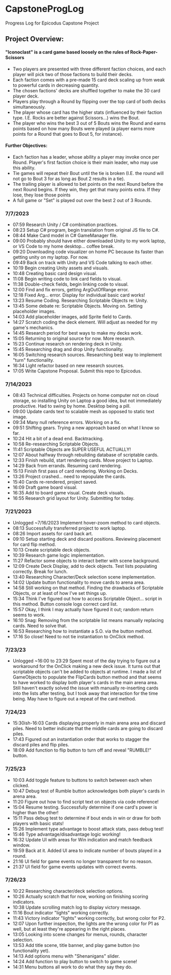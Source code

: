 # CapstoneProgLog
Progress Log for Epicodus Capstone Project
## Project Overview:
#### "Iconoclast" is a card game based loosely on the rules of Rock-Paper-Scissors 
* Two players are presented with three different faction choices, and each player will pick two of those factions to build their decks.
* Each faction comes with a pre-made 15 card deck scaling up from weak to powerful cards in decreasing quantity.
* The chosen factions' decks are shuffled together to make the 30 card player deck.
* Players play through a Round by flipping over the top card of both decks simultaneously.
* The player whose card has the higher stats (influenced by their faction type. I.E. Rocks are better against Scissors...) wins the Bout.
* The player who wins the best 3 out of 5 Bouts wins the Round and earns points based on how many Bouts were played (a player earns more points for a Round that goes to Bout 5, for instance).

#### Further Objectives:
* Each faction has a leader, whose ability a player may invoke once per Round. Player's first faction choice is their main leader, who may use this ability.
* Tie games will repeat their Bout until the tie is broken (I.E. the round will not go to Bout 3 for as long as Bout 2 results in a tie).
* The trailing player is allowed to bet points on the next Round before the next Round begins. If they win, they get that many points extra. If they lose, they lose those points
* A full game or "Set" is played out over the best 2 out of 3 Rounds.

### 7/7/2023
*  07:59 Research Unity / C# combination practices.
*  08:23 Setup C# program, begin translation from original JS file to C#.
*  08:44 Make Card model in C# GameManager file.
*  09:00 Probably should have either downloaded Unity to my work laptop, or VS Code to my home desktop... coffee break.
*  09:20 Downloading code visualizer on home PC because its faster than getting unity on my laptop. For now.
*  09:49 Back on track with Unity and VS Code talking to each other.
*  10:19 Begin creating Unity assets and visuals.
*  10:48 Creating basic card design visual.
*  11:08 Begin writing code to link card fields to visual.
*  11:38 Double-check fields, begin linking code to visual.
*  12:00 Find and fix errors, getting ArgOutOfRange error.
*  12:18 Fixed Arg... error. Display for individual basic card works!
*  13:23 Resume Coding. Researching Scriptable Objects re: Unity.
*  13:45 Some debate re: Scriptable Objects. Moving on. Setting placeholder images.
*  14:03 Add placeholder images, add Sprite field to Cards.
*  14:27 Scratch coding the deck element. Will adjust as needed for my game's mechanics.
*  14:45 Research period for best ways to make my decks work.
*  15:05 Returning to original source for now. More research.
*  15:23 Continue research on rendering deck in Unity.
*  15:45 Researching drag and drop Unity functionality.
*  16:05 Switching research sources. Researching best way to implement "turn" functionality.
*  16:34 Light refactor based on new research sources.
*  17:05 Write Capstone Proposal. Submit this repo to Epicodus.

### 7/14/2023
* 08:43 Technical difficulties. Projects on home computer not on cloud storage, so installing Unity on Laptop a good idea, but not immediately productive. Had to swing by home. Desktop being a pill.
* 09:00 Update cards text to scalable mesh as opposed to static text image.
* 09:34 Many null reference errors. Working on a fix.
* 09:51 Shifting gears. Trying a new approach based on what I know so far.
* 10:24 Hit a bit of a dead end. Backtracking.
* 10:58 Re-researching Scriptable Objects.
* 11:41 Scriptable Objects are SUPER USEFUL ACTUALLY!
* 12:07 About halfway through rebuilding database of scriptable cards.
* 12:33 Finish rebuild, start rendering cards. Move project to Laptop.
* 14:29 Back from errands. Resuming card rendering.
* 15:13 Finish first pass of card rendering. Working on Decks.
* 13:26 Project crashed... need to repopulate the cards.
* 15:40 Cards re-rendered, project saved.
* 16:09 Draft game board visual.
* 16:35 Add to board game visual. Create deck visuals.
* 16:55 Research grid layout for Unity. Submitting for today.

### 7/21/2023
* Unlogged ~7/16/2023 Implement hover-zoom method to card objects.
* 08:13 Successfully transferred project to work laptop.
* 08:26 Import assets for card back art.
* 09:10 Setup starting deck and discard positions. Reviewing placement for card flip method.
* 10:13 Create scriptable deck objects.
* 10:39 Research game logic implementation.
* 11:27 Refactor some objects to interact better with scene background.
* 12:09 Create Deck Display, add to deck objects. Test lists populating correctly. Break for lunch.
* 13:40 Researching Character/Deck selection scene implementation.
* 14:02 Update button functionality to move cards to arena area.
* 14:58 Still working on that method. Finding the drawbacks of Scriptable Objects, or at least of how I've set things up.
* 15:34 Think I've figured out how to access Scriptable Object... script in this method. Button console logs correct card list.
* 15:57 Okay, I think I may actually have figured it out; random return seems to work.
* 16:10 Snag: Removing from the scriptable list means manually replacing cards. Need to solve that.
* 16:53 Researching how to instantiate a S.O. via the button method.
* 17:16 So close! Need to not tie instantiation to OnClick method.

### 7/23/23
* Unlogged ~16:00 to 23:29 Spent most of the day trying to figure out a workaround for the OnClick making a new deck issue. It turns out that scriptable objects can't be added to objects at runtime. I made a list of GameObjects to populate the FlipCards button method and that seems to have worked to display both player's cards in the main arena area. Still haven't exactly solved the issue with manually re-inserting cards into the lists after testing, but I took away that interaction for the time being. May have to figure out a repeat of the card method.

### 7/24/23
* 15:30ish-16:03 Cards displaying properly in main arena area and discard piles. Need to better indicate that the middle cards are going to discard piles.
* 17:43 Figured out an instantiation order that works to stagger the discard piles and flip piles.
* 18:09 Add function to flip button to turn off and reveal "RUMBLE!" button.

### 7/25/23
* 10:03 Add toggle feature to buttons to switch between each when clicked.
* 10:47 Debug test of Rumble button acknowledges both player's cards in arena area.
* 11:20 Figure out how to find script text on objects via code reference!
* 15:04 Resume testing. Successfully determine if one card's power is higher than the other!
* 15:11 Pass debug test to determine if bout ends in win or draw for both players with basic stats!
* 15:26 Implement type advantage to boost attack stats, pass debug test!
* 15:46 Type advantage/disadvantage logic working!
* 16:32 Update UI with areas for Win indication and match feedback window.
* 19:59 Back at it. Added UI area to indicate number of bouts played in a round.
* 21:16 UI field for game events no longer transparent for no reason.
* 21:37 UI field for game events updates with correct events.

### 7/26/23
* 10:22 Researching character/deck selection options.
* 10:26 Actually scratch that for now, working on finishing scoring indicators.
* 10:38 Update scrolling match log to display victory message.
* 11:16 Bout indicator "lights" working correctly.
* 11:43 Victory indicator "lights" working correctly, but wrong color for P2.
* 12:07 Upon further inspection, the lights are the wrong color for P1 as well, but at least they're appearing in the right places.
* 13:05 Looking into scene changes for menus, rounds, character selection.
* 13:53 Add title scene, title banner, and play game button (no functionality yet).
* 14:13 Add options menu with "Shenanigans" slider.
* 14:24 Add function to play button to switch to game scene!
* 14:31 Menu buttons all work to do what they say they do.

